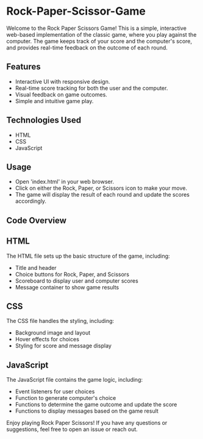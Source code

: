 # Rock-Paper-Scissor-Game

Welcome to the Rock Paper Scissors Game! This is a simple, interactive web-based implementation of the classic game, where you play against the computer. The game keeps track of your score and the computer's score, and provides real-time feedback on the outcome of each round.

## Features
* Interactive UI with responsive design.
* Real-time score tracking for both the user and the computer.
* Visual feedback on game outcomes.
* Simple and intuitive game play.

## Technologies Used
* HTML
* CSS
* JavaScript

## Usage
* Open 'index.html' in your web browser.
* Click on either the Rock, Paper, or Scissors icon to make your move.
* The game will display the result of each round and update the scores accordingly.

## Code Overview
## HTML
The HTML file sets up the basic structure of the game, including:

* Title and header
* Choice buttons for Rock, Paper, and Scissors
* Scoreboard to display user and computer scores
* Message container to show game results

## CSS
The CSS file handles the styling, including:

* Background image and layout
* Hover effects for choices
* Styling for score and message display

## JavaScript
The JavaScript file contains the game logic, including:

* Event listeners for user choices
* Function to generate computer's choice
* Functions to determine the game outcome and update the score
* Functions to display messages based on the game result<br>

Enjoy playing Rock Paper Scissors! If you have any questions or suggestions, feel free to open an issue or reach out.
